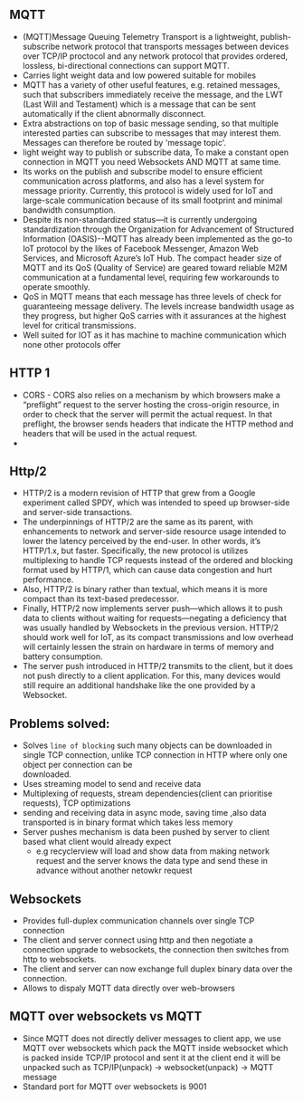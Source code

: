 MQTT
----

* (MQTT)Message Queuing Telemetry Transport is a lightweight, publish-subscribe network protocol that transports messages between devices over TCP/IP proctocol
   and any network protocol that provides ordered, lossless, bi-directional connections can support MQTT.
* Carries light weight data and low powered suitable for mobiles   
* MQTT has a variety of other useful features, e.g. retained messages, such that subscribers immediately receive the message, 
  and the LWT (Last Will and Testament) which is a message that can be sent automatically if the client abnormally disconnect.
* Extra abstractions on top of basic message sending, so that multiple interested parties can subscribe to messages that may interest them. 
  Messages can therefore be routed by 'message topic'.
* light weight way to publish or subscribe data, To make a constant open connection in MQTT you need Websockets AND MQTT at same time.
* Its works on the publish and subscribe model to ensure efficient communication across platforms, and also has a level system for message priority. 
  Currently, this protocol is widely used for IoT and large-scale communication because of its small footprint and minimal bandwidth consumption. 
* Despite its non-standardized status—it is currently undergoing standardization through the 
  Organization for Advancement of Structured Information (OASIS)--MQTT has already been implemented as the go-to IoT protocol by the likes of Facebook Messenger, 
  Amazon Web Services, and Microsoft Azure’s IoT Hub. The compact header size of MQTT and its QoS (Quality of Service) are geared toward
  reliable M2M communication at a fundamental level, requiring few workarounds to operate smoothly. 
* QoS in MQTT means that each message has three levels of check for guaranteeing message delivery. The levels increase bandwidth usage as they progress, 
  but higher QoS carries with it assurances at the highest level for critical transmissions.
* Well suited for IOT as it has machine to machine communication which none other protocols offer  


HTTP 1
------

* CORS - CORS also relies on a mechanism by which browsers make a “preflight” request to the server hosting the cross-origin resource, in order to check that the server will permit the actual request. In that preflight, the browser sends headers that indicate the HTTP method and headers that will be used in the actual request.
* 
Http/2
------

* HTTP/2 is a modern revision of HTTP that grew from a Google experiment called SPDY, which was intended to speed up browser-side and server-side transactions. 
* The underpinnings of HTTP/2 are the same as its parent, with enhancements to network and server-side resource usage intended to lower the latency perceived 
  by the end-user. In other words, it’s HTTP/1.x, but faster. Specifically, the new protocol is utilizes multiplexing to handle TCP requests 
  instead of the ordered and blocking format used by HTTP/1, which can cause data congestion and hurt performance. 
* Also, HTTP/2 is binary rather than textual, which means it is more compact than its text-based predecessor. 
* Finally, HTTP/2 now implements server push—which allows it to push data to clients without waiting for requests—negating a deficiency that was 
  usually handled by Websockets in the previous version. HTTP/2 should work well for IoT, as its compact transmissions and low overhead will certainly
  lessen the strain on hardware in terms of memory and battery consumption. 
* The server push introduced in HTTP/2 transmits to the client, but it does not push directly to a client application. For this, many devices would still require an additional handshake like the one provided by a Websocket.  

## Problems solved: 
* Solves `line of blocking` such  many objects can be downloaded in single TCP connection, unlike TCP connection in HTTP where only one object per connection can be  
  downloaded.  
* Uses streaming model to send and receive data 
* Multiplexing of requests, stream dependencies(client can prioritise requests), TCP optimizations
* sending and receiving data in async mode, saving time ,also data transported is in binary format which takes less memory
* Server pushes mechanism is data been pushed by server to client based what client would already expect 
   * e.g recyclerview will load and show data from making network request and the server knows the data type and send these in advance without another netowkr request

Websockets
----------

* Provides full-duplex communication channels over single TCP connection
* The client and server connect using http and then negotiate a connection upgrade to websockets, the connection then switches from http to websockets.
* The client and server can now exchange full duplex binary data over the connection.
* Allows to dispaly MQTT data directly over web-browsers 

MQTT over websockets vs MQTT
----------------------------
* Since MQTT does not directly deliver messages to client app, we use MQTT over websockets which pack the MQTT inside websocket which is packed inside TCP/IP protocol 
  and sent it at the client end it will be unpacked such as TCP/IP(unpack) -> websocket(unpack) -> MQTT message
* Standard port for MQTT over websockets is 9001

